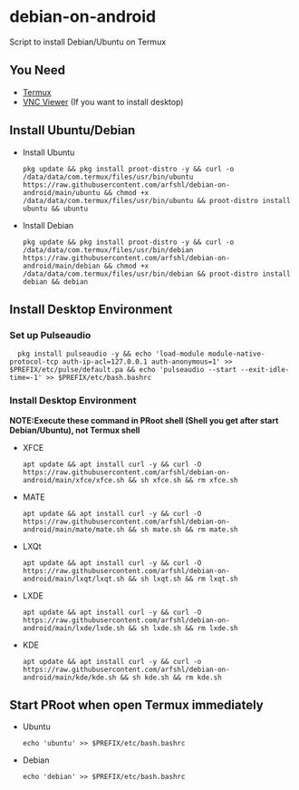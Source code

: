 # debian-on-android
Script to install Debian/Ubuntu on Termux
## You Need
- [Termux](https://f-droid.org/packages/com.termux)
- [VNC Viewer](https://play.google.com/store/apps/details?id=com.realvnc.viewer.android) (If you want to install desktop)
## Install Ubuntu/Debian
- Install Ubuntu

      pkg update && pkg install proot-distro -y && curl -o /data/data/com.termux/files/usr/bin/ubuntu https://raw.githubusercontent.com/arfshl/debian-on-android/main/ubuntu && chmod +x /data/data/com.termux/files/usr/bin/ubuntu && proot-distro install ubuntu && ubuntu

- Install Debian

      pkg update && pkg install proot-distro -y && curl -o /data/data/com.termux/files/usr/bin/debian https://raw.githubusercontent.com/arfshl/debian-on-android/main/debian && chmod +x /data/data/com.termux/files/usr/bin/debian && proot-distro install debian && debian

## Install Desktop Environment
### Set up Pulseaudio

      pkg install pulseaudio -y && echo 'load-module module-native-protocol-tcp auth-ip-acl=127.0.0.1 auth-anonymous=1' >> $PREFIX/etc/pulse/default.pa && echo 'pulseaudio --start --exit-idle-time=-1' >> $PREFIX/etc/bash.bashrc

### Install Desktop Environment
**NOTE:Execute these command in PRoot shell (Shell you get after start Debian/Ubuntu), not Termux shell**
- XFCE

      apt update && apt install curl -y && curl -O https://raw.githubusercontent.com/arfshl/debian-on-android/main/xfce/xfce.sh && sh xfce.sh && rm xfce.sh

- MATE

      apt update && apt install curl -y && curl -O https://raw.githubusercontent.com/arfshl/debian-on-android/main/mate/mate.sh && sh mate.sh && rm mate.sh

- LXQt

      apt update && apt install curl -y && curl -O https://raw.githubusercontent.com/arfshl/debian-on-android/main/lxqt/lxqt.sh && sh lxqt.sh && rm lxqt.sh

- LXDE

      apt update && apt install curl -y && curl -O https://raw.githubusercontent.com/arfshl/debian-on-android/main/lxde/lxde.sh && sh lxde.sh && rm lxde.sh

- KDE 

      apt update && apt install curl -y && curl -o https://raw.githubusercontent.com/arfshl/debian-on-android/main/kde/kde.sh && sh kde.sh && rm kde.sh

## Start PRoot when open Termux immediately
- Ubuntu

      echo 'ubuntu' >> $PREFIX/etc/bash.bashrc

- Debian

      echo 'debian' >> $PREFIX/etc/bash.bashrc



